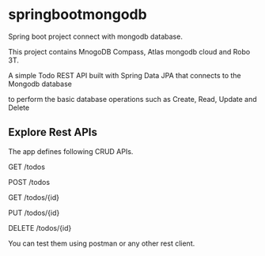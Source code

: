 # springbootmongodb
 Spring boot project connect with mongodb database.</br>
 
 This project contains MnogoDB Compass, Atlas mongodb cloud and Robo 3T.</br> 
 
A simple Todo REST API built with Spring Data JPA that connects to the Mongodb database </br> 

to perform the basic database operations such as Create, Read, Update and Delete </br>

## Explore Rest APIs
The app defines following CRUD APIs.

GET /todos

POST /todos

GET /todos/{id}

PUT /todos/{id}

DELETE /todos/{id} </br>

You can test them using postman or any other rest client.
